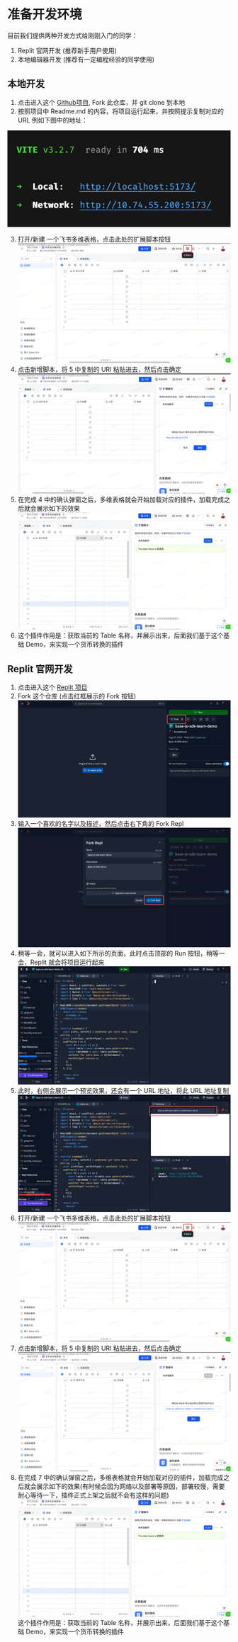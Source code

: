 # 准备开发环境
目前我们提供两种开发方式给刚刚入门的同学：
1. Replit 官网开发 (推荐新手用户使用)
2. 本地编辑器开发 (推荐有一定编程经验的同学使用)
## 本地开发
1. 点击进入这个 [Github项目](https://github.com/Lark-Base-Team/js-sdk-learn-demo), Fork 此仓库，并 git clone 到本地
2. 按照项目中 Readme.md 的内容，将项目运行起来，并按照提示复制对应的 URL 例如下图中的地址：

![](../../image/start/local-url.png)

3. 打开/新建 一个飞书多维表格，点击此处的扩展脚本按钮
   ![](../../image/start/base-page.png)
4. 点击新增脚本，将 5 中复制的 URl 粘贴进去，然后点击确定
   ![](../../image/start/local-run-url.png)
5. 在完成 4 中的确认弹窗之后，多维表格就会开始加载对应的插件，加载完成之后就会展示如下的效果
   ![](../../image/start/display-result.png)
6. 这个插件作用是：获取当前的 Table 名称，并展示出来，后面我们基于这个基础 Demo，来实现一个货币转换的插件
## Replit 官网开发
1. 点击进入这个 [Replit 项目](https://replit.com/@RocketNasa1/js-sdk-learn-demo?v=1)
2. Fork 这个仓库 (点击红框展示的 Fork 按钮)
   ![](../../image/start/fork-replit-repl.jpg)
3. 输入一个喜欢的名字以及描述，然后点击右下角的 Fork Repl
   ![](../../image/start/fork-repl.png)
4. 稍等一会，就可以进入如下所示的页面，此时点击顶部的 Run 按钮，稍等一会，Replit 就会将项目运行起来
   ![](../../image/start/project-dispaly.png)
5. 此时，右侧会展示一个预览效果，还会有一个 URL 地址，将此 URL 地址复制
   ![](../../image/start/run-demo-preview.png)
6. 打开/新建 一个飞书多维表格，点击此处的扩展脚本按钮
   ![](../../image/start/base-page.png)
7. 点击新增脚本，将 5 中复制的 URl 粘贴进去，然后点击确定
   ![](../../image/start/paste-url.png)
8. 在完成 7 中的确认弹窗之后，多维表格就会开始加载对应的插件，加载完成之后就会展示如下的效果(有时候会因为网络以及部署等原因，部署较慢，需要耐心等待一下，插件正式上架之后就不会有这样的问题)
   ![](../../image/start/display-result.png)
   这个插件作用是：获取当前的 Table 名称，并展示出来，后面我们基于这个基础 Demo，来实现一个货币转换的插件
